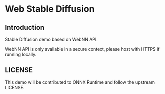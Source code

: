 # Web Stable Diffusion

## Introduction

Stable Diffusion demo based on WebNN API.

WebNN API is only available in a secure context, please host with HTTPS if running locally.

## LICENSE

This demo will be contributed to ONNX Runtime and follow the upstream LICENSE.